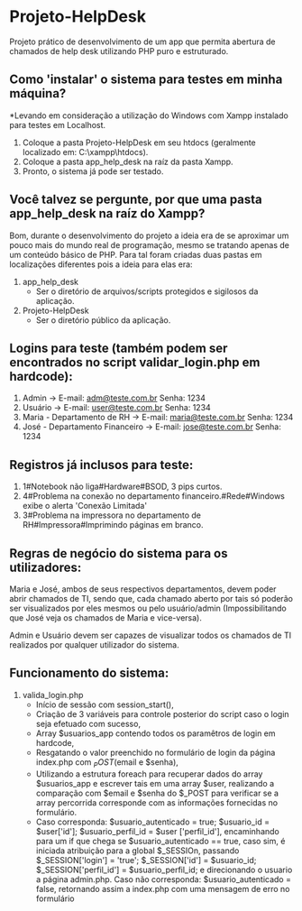 # Projeto-HelpDesk
Projeto prático de desenvolvimento de um app que permita abertura de chamados de help desk utilizando PHP puro e estruturado.

## Como 'instalar' o sistema para testes em minha máquina? 
*Levando em consideração a utilização do Windows com Xampp instalado para testes em Localhost. 

1. Coloque a pasta Projeto-HelpDesk em seu htdocs (geralmente localizado em: C:\xampp\htdocs).
2. Coloque a pasta app_help_desk na raíz da pasta Xampp.
3. Pronto, o sistema já pode ser testado. 

## Você talvez se pergunte, por que uma pasta app_help_desk na raíz do Xampp? 
Bom, durante o desenvolvimento do projeto a ideia era de se aproximar um pouco mais do mundo real de programação, mesmo se tratando apenas de um conteúdo básico de PHP. Para tal foram criadas duas pastas em localizações diferentes pois a ideia para elas era: 

1.  app_help_desk
    - Ser o diretório de arquivos/scripts protegidos e sigilosos da aplicação. 
2.  Projeto-HelpDesk
    - Ser o diretório público da aplicação.

## Logins para teste (também podem ser encontrados no script validar_login.php em hardcode):

1. Admin -> E-mail: adm@teste.com.br Senha: 1234
1. Usuário -> E-mail: user@teste.com.br Senha: 1234
1. Maria - Departamento de RH -> E-mail: maria@teste.com.br Senha: 1234
1. José - Departamento Financeiro -> E-mail: jose@teste.com.br Senha: 1234

## Registros já inclusos para teste:

1. 1#Notebook não liga#Hardware#BSOD, 3 pips curtos.
2. 4#Problema na conexão no departamento financeiro.#Rede#Windows exibe o alerta 'Conexão Limitada'
3. 3#Problema na impressora no departamento de RH#Impressora#Imprimindo páginas em branco.

## Regras de negócio do sistema para os utilizadores: 

Maria e José, ambos de seus respectivos departamentos, devem poder abrir chamados de TI, sendo que, cada chamado aberto por tais só poderão ser visualizados por eles mesmos ou pelo usuário/admin (Impossibilitando que José veja os chamados de Maria e vice-versa).

Admin e Usuário devem ser capazes de visualizar todos os chamados de TI realizados por qualquer utilizador do sistema.

## Funcionamento do sistema:

1. valida_login.php
    - Início de sessão com session_start(),
    - Criação de 3 variáveis para controle posterior do script caso o login seja efetuado com sucesso,
    - Array $usuarios_app contendo todos os paramêtros de login em hardcode, 
    - Resgatando o valor preenchido no formulário de login da página index.php com $_POST ($email e $senha),
    - Utilizando a estrutura foreach para recuperar dados do array $usuarios_app e escrever tais em uma array   $user, realizando a comparação com $email e $senha do $_POST para verificar se a array percorrida         corresponde com as informações fornecidas no formulário.
    - Caso corresponda: $usuario_autenticado = true; $usuario_id = $user['id']; $usuario_perfil_id = $user      ['perfil_id'], encaminhando para um if que chega se $usuario_autenticado == true, caso sim, é iniciada    atribuição para a global $_SESSIOn, passando $_SESSION['login'] = 'true'; $_SESSION['id'] = $usuario_id;  $_SESSION['perfil_id'] = $usuario_perfil_id; e direcionando o usuario a página admin.php. Caso não        corresponda: $usuario_autenticado = false, retornando assim a index.php com uma   mensagem de erro no     formulário
